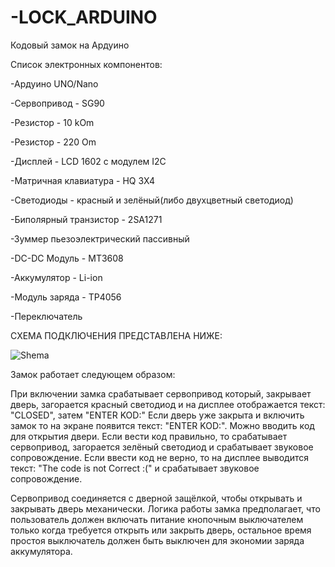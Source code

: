 
# -LOCK_ARDUINO
Кодовый замок на Ардуино

Список электронных компонентов:

  -Ардуино UNO/Nano

  -Сервопривод - SG90

  -Резистор - 10 kOm

  -Резистор - 220 Om

  -Дисплей - LCD 1602 с модулем I2C 

  -Матричная клавиатура - HQ 3X4

  -Светодиоды - красный и зелёный(либо двухцветный светодиод)

  -Биполярный транзистор - 2SA1271

  -Зуммер пьезоэлектрический пассивный
  
  -DC-DC Модуль -  MT3608 
  
  -Аккумулятор - Li-ion
  
  -Модуль заряда - TP4056
  
  -Переключатель
  
  
 
  СХЕМА ПОДКЛЮЧЕНИЯ ПРЕДСТАВЛЕНА НИЖЕ:
  
  
  ![Shema](https://user-images.githubusercontent.com/36957591/143689494-a9dfffb1-dac2-49b0-94cc-52af8024f43f.jpg)
  
Замок работает следующем образом:
  
При включении замка срабатывает сервопривод который, закрывает дверь, загорается красный светодиод и на
дисплее отображается текст: "CLOSED", затем "ENTER KOD:"
Если дверь уже закрыта и включить замок то на экране появится
текст: "ENTER KOD:". Можно вводить код для открытия двери.
Если вести код правильно, то срабатывает сервопривод, загорается зелёный светодиод
и срабатывает звуковое сопровождение.
Если ввести код не верно, то на дисплее выводится текст: "The code is not Correct :(" и срабатывает звуковое сопровождение.

Сервопривод соединяется с дверной защёлкой, чтобы открывать и закрывать дверь механически.
Логика работы замка предполагает, что пользователь должен включать питание кнопочным выключателем только когда требуется открыть или закрыть дверь, остальное время простоя выключатель должен быть выключен для экономии заряда аккумулятора.
  
  
